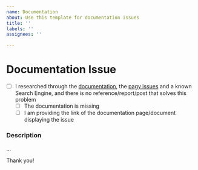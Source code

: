 ```yaml
---
name: Documentation
about: Use this template for documentation issues
title: ''
labels: ''
assignees: ''

---
```

<!-- WARNING: DOCUMENTATION ISSUES NOT FOLLOWING THIS TEMPLATE WILL BE DELETED WITHOUT NOTICE -->

# Documentation Issue

- [ ] I researched through the [documentation](https://ddnexus.github.io/pagy/), the [pagy issues](https://github.com/ddnexus/pagy/issues) and a known Search Engine, and there is no reference/report/post that solves this problem
   <!-- Check which one applies [x] -->
   - [ ] The documentation is missing
   - [ ] I am providing the link of the documentation page/document displaying the issue

### Description

...

Thank you!
